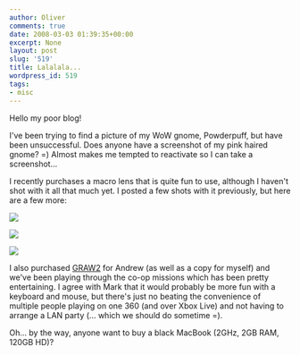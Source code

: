 ```yaml
---
author: Oliver
comments: true
date: 2008-03-03 01:39:35+00:00
excerpt: None
layout: post
slug: '519'
title: Lalalala...
wordpress_id: 519
tags:
- misc
---
```


Hello my poor blog!

I've been trying to find a picture of my WoW gnome, Powderpuff, but have been unsuccessful.  Does anyone have a screenshot of my pink haired gnome? =) Almost makes me tempted to reactivate so I can take a screenshot...

I recently purchases a macro lens that is quite fun to use, although I haven't shot with it all that much yet.  I posted a few shots with it previously, but here are a few more:

<a title="Macro-001" href="http://flickr.com/photos/owiber/2237984551/"><img src="http://farm3.static.flickr.com/2155/2237984551_710e515818.jpg" /></a>

<a title="Macro-008" href="http://flickr.com/photos/owiber/2238002661/"><img src="http://farm3.static.flickr.com/2184/2238002661_ea4502d767.jpg" /></a>

<a title="Macro-002" href="http://flickr.com/photos/owiber/2238779250/"><img src="http://farm3.static.flickr.com/2354/2238779250_cc67dcfc5b.jpg" /></a>

I also purchased <a href="http://en.wikipedia.org/wiki/Tom_Clancy's_Ghost_Recon_Advanced_Warfighter_2">GRAW2</a> for Andrew (as well as a copy for myself) and we've been playing through the co-op missions which has been pretty entertaining.  I agree with Mark that it would probably be more fun with a keyboard and mouse, but there's just no beating the convenience of multiple people playing on one 360 (and over Xbox Live) and not having to arrange a LAN party (... which we should do sometime =).

Oh... by the way, anyone want to buy a black MacBook (2GHz, 2GB RAM, 120GB HD)?